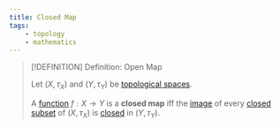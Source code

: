 ```yaml
---
title: Closed Map
tags:
    - topology
    - mathematics
---
```


>[!DEFINITION] Definition: Open Map
>
>Let $(X, \tau_X)$ and $(Y, \tau_Y)$ be [topological spaces](../Topological%20Spaces/index.md).
>
>A [function](../../Analysis/Functions/index.md) $f: X \to Y$ is a **closed map** iff the [image](../../Analysis/Functions/index.md) of every [closed subset](../Topological%20Spaces/Closed%20Sets.md) of $(X, \tau_X)$ is [closed](../Topological%20Spaces/Closed%20Sets.md) in $(Y, \tau_Y)$.
>